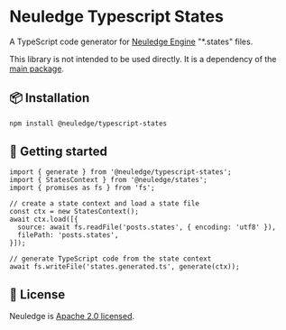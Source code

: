 # Neuledge Typescript States

A TypeScript code generator for [Neuledge Engine](https://github.com/neuledge/engine-js) "\*.states" files.

This library is not intended to be used directly. It is a dependency of the [main package](https://www.npmjs.com/package/@neuledge/engine).

## 📦 Installation

```bash
npm install @neuledge/typescript-states
```

## 🚀 Getting started

```states
import { generate } from '@neuledge/typescript-states';
import { StatesContext } from '@neuledge/states';
import { promises as fs } from 'fs';

// create a state context and load a state file
const ctx = new StatesContext();
await ctx.load([{
  source: await fs.readFile('posts.states', { encoding: 'utf8' }),
  filePath: 'posts.states',
}]);

// generate TypeScript code from the state context
await fs.writeFile('states.generated.ts', generate(ctx));
```

## 📄 License

Neuledge is [Apache 2.0 licensed](https://github.com/neuledge/engine-js/blob/main/LICENSE).

